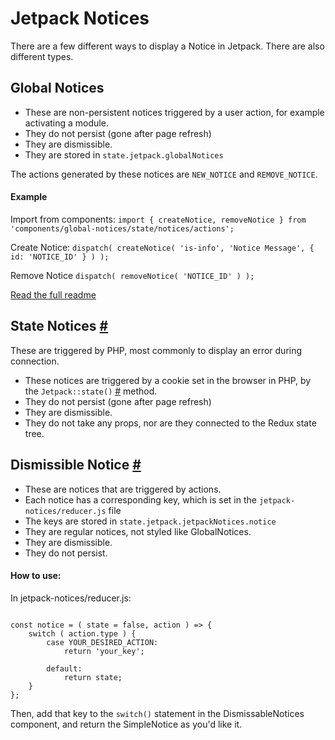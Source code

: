 # Jetpack Notices

There are a few different ways to display a Notice in Jetpack. There are also different types.

## Global Notices

- These are non-persistent notices triggered by a user action, for example activating a module.
- They do not persist (gone after page refresh)
- They are dismissible.
- They are stored in `state.jetpack.globalNotices`

The actions generated by these notices are `NEW_NOTICE` and `REMOVE_NOTICE`.

#### Example

Import from components:
`import { createNotice, removeNotice } from 'components/global-notices/state/notices/actions';`

Create Notice:
`dispatch( createNotice( 'is-info', 'Notice Message', { id: 'NOTICE_ID' } ) );`

Remove Notice
`dispatch( removeNotice( 'NOTICE_ID' ) );`

[Read the full readme](../../notices/README.md)

## State Notices [#](https://github.com/Automattic/jetpack/blob/master/_inc/client/components/jetpack-notices/state-notices.jsx)

These are triggered by PHP, most commonly to display an error during connection.

- These notices are triggered by a cookie set in the browser in PHP, by the `Jetpack::state()` [#](https://github.com/Automattic/jetpack/blob/master/class.jetpack.php#L4661) method.
- They do not persist (gone after page refresh)
- They are dismissible.
- They do not take any props, nor are they connected to the Redux state tree.

## Dismissible Notice [#](https://github.com/Automattic/jetpack/blob/master/_inc/client/components/jetpack-notices/dismissable.jsx)

- These are notices that are triggered by actions.
- Each notice has a corresponding key, which is set in the `jetpack-notices/reducer.js` file
- The keys are stored in `state.jetpack.jetpackNotices.notice`
- They are regular notices, not styled like GlobalNotices.
- They are dismissible.
- They do not persist.

#### How to use:

In jetpack-notices/reducer.js:

```import YOUR_DESIRED_ACTION from 'state/action-types';

const notice = ( state = false, action ) => {
	switch ( action.type ) {
		case YOUR_DESIRED_ACTION:
			return 'your_key';

		default:
			return state;
	}
};
```

Then, add that key to the `switch()` statement in the DismissableNotices component, and return the SimpleNotice as you'd like it.
